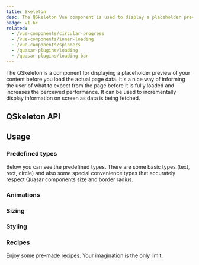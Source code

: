 ```yaml
---
title: Skeleton
desc: The QSkeleton Vue component is used to display a placeholder preview of your content before you load the actual page data.
badge: v1.6+
related:
  - /vue-components/circular-progress
  - /vue-components/inner-loading
  - /vue-components/spinners
  - /quasar-plugins/loading
  - /quasar-plugins/loading-bar
---
```


The QSkeleton is a component for displaying a placeholder preview of your content before you load the actual page data. It's a nice way of informing the user of what to expect from the page before it is fully loaded and increases the perceived performance. It can be used to incrementally display information on screen as data is being fetched.

## QSkeleton API
<doc-api file="QSkeleton" />

## Usage

<doc-example title="On a QCard" file="QSkeleton/Card" />

### Predefined types

Below you can see the predefined types. There are some basic types (text, rect, circle) and also some special convenience types that accurately respect Quasar components size and border radius.

<doc-example title="QSkeleton types" file="QSkeleton/Types" />

### Animations

<doc-example title="Animations" file="QSkeleton/Animations" />

### Sizing

<doc-example title="Sizing" file="QSkeleton/Sizing" />

### Styling

<doc-example title="Bordered" file="QSkeleton/StylingBordered" />

<doc-example title="Square borders" file="QSkeleton/StylingSquare" />

<doc-example title="Custom color" file="QSkeleton/StylingColor" />

<doc-example title="Custom border" file="QSkeleton/StylingCustomBorder" />

### Recipes

Enjoy some pre-made recipes. Your imagination is the only limit.

<doc-example title="Youtube" file="QSkeleton/RecipeYoutube" />

<doc-example title="Facebook" file="QSkeleton/RecipeFacebook" />

<doc-example title="Twitter" file="QSkeleton/RecipeTwitter" />

<doc-example title="Twitch" file="QSkeleton/RecipeTwitch" />

<doc-example title="Table" file="QSkeleton/RecipeTable" />

<doc-example title="List" file="QSkeleton/RecipeList" />
